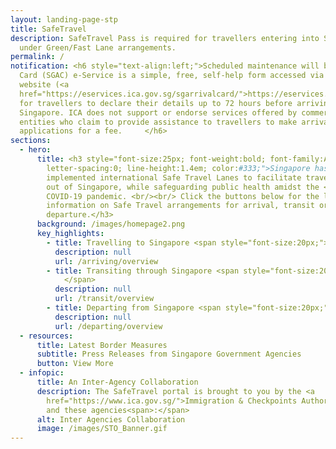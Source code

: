 ```yaml
---
layout: landing-page-stp
title: SafeTravel
description: SafeTravel Pass is required for travellers entering into Singapore
  under Green/Fast Lane arrangements.
permalink: /
notification: <h6 style="text-align:left;">Scheduled maintenance will be taking place on:<br>&bull; 28 July 2021, from 12am to 8am. During this period, application services for Air Travel Pass will not be available.<br/><br/>Please note that the ICA SG Arrival
  Card (SGAC) e-Service is a simple, free, self-help form accessed via ICA’s
  website (<a
  href="https://eservices.ica.gov.sg/sgarrivalcard/">https://eservices.ica.gov.sg/sgarrivalcard/</a>)
  for travellers to declare their details up to 72 hours before arriving in
  Singapore. ICA does not support or endorse services offered by commercial
  entities who claim to provide assistance to travellers to make arrival
  applications for a fee.     </h6>
sections:
  - hero:
      title: <h3 style="font-size:25px; font-weight:bold; font-family:Arial;
        letter-spacing:0; line-height:1.4em; color:#333;">Singapore has
        implemented international Safe Travel Lanes to facilitate travel in and
        out of Singapore, while safeguarding public health amidst the <br/>
        COVID-19 pandemic. <br/><br/> Click the buttons below for the latest
        information on Safe Travel arrangements for arrival, transit or
        departure.</h3>
      background: /images/homepage2.png
      key_highlights:
        - title: Travelling to Singapore <span style="font-size:20px;"> &#187; </span>
          description: null
          url: /arriving/overview
        - title: Transiting through Singapore <span style="font-size:20px;"> &#187;
            </span>
          description: null
          url: /transit/overview
        - title: Departing from Singapore <span style="font-size:20px;"> &#187; </span>
          description: null
          url: /departing/overview
  - resources:
      title: Latest Border Measures
      subtitle: Press Releases from Singapore Government Agencies
      button: View More
  - infopic:
      title: An Inter-Agency Collaboration
      description: The SafeTravel portal is brought to you by the <a
        href="https://www.ica.gov.sg/">Immigration & Checkpoints Authority</a>
        and these agencies<span>:</span>
      alt: Inter Agencies Collaboration
      image: /images/STO_Banner.gif
---
```

